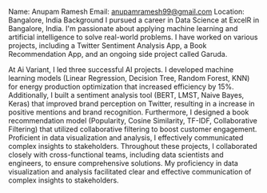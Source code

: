 Name: Anupam Ramesh
Email: anupamramesh99@gmail.com
Location: Bangalore, India
Background
I pursued a career in Data Science at ExcelR in Bangalore, India. I'm passionate about applying machine learning and artificial intelligence to solve real-world problems. I have worked on various projects, including a Twitter Sentiment Analysis App, a Book Recommendation App, and an ongoing side project called Garuda.

At Ai Variant, I led three successful AI projects. I developed machine learning models (Linear Regression, Decision Tree, Random Forest, KNN) for energy production optimization that increased efficiency by 15%. Additionally, I built a sentiment analysis tool (BERT, LMST, Naive Bayes, Keras) that improved brand perception on Twitter, resulting in a increase in positive mentions and brand recognition. Furthermore, I designed a book recommendation model (Popularity, Cosine Similarity, TF-IDF, Collaborative Filtering) that utilized collaborative filtering to boost customer engagement. Proficient in data visualization and analysis, I effectively communicated complex insights to stakeholders.
Throughout these projects, I collaborated closely with cross-functional teams, including data scientists and engineers, to ensure comprehensive solutions. My proficiency in data visualization and analysis facilitated clear and effective communication of complex insights to stakeholders.
